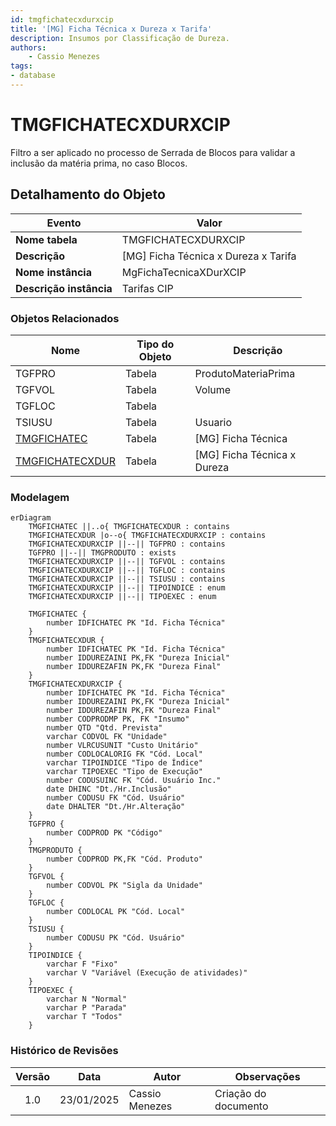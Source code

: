 ```yaml
---
id: tmgfichatecxdurxcip
title: '[MG] Ficha Técnica x Dureza x Tarifa'
description: Insumos por Classificação de Dureza.
authors:
    - Cassio Menezes
tags: 
- database
---
```

# TMGFICHATECXDURXCIP

Filtro a ser aplicado no processo de Serrada de Blocos para validar a inclusão da matéria prima, no caso Blocos.

## Detalhamento do Objeto

| Evento | Valor |
|--|--|
| **Nome tabela** | TMGFICHATECXDURXCIP |
| **Descrição** | [MG] Ficha Técnica x Dureza x Tarifa |
| **Nome instância** | MgFichaTecnicaXDurXCIP |
| **Descrição instância** | Tarifas CIP |

### Objetos Relacionados

| Nome | Tipo do Objeto | Descrição |
|--|--|--|
| TGFPRO | Tabela | ProdutoMateriaPrima |
| TGFVOL | Tabela | Volume |
| TGFLOC | Tabela | 
| TSIUSU | Tabela | Usuario |
| [TMGFICHATEC](TMGFICHATEC.md) | Tabela | [MG] Ficha Técnica |
| [TMGFICHATECXDUR](TMGFICHATECXDUR.md) | Tabela | [MG] Ficha Técnica x Dureza |

### Modelagem

```mermaid
erDiagram
    TMGFICHATEC ||..o{ TMGFICHATECXDUR : contains
    TMGFICHATECXDUR |o--o{ TMGFICHATECXDURXCIP : contains
    TMGFICHATECXDURXCIP ||--|| TGFPRO : contains
    TGFPRO ||--|| TMGPRODUTO : exists
    TMGFICHATECXDURXCIP ||--|| TGFVOL : contains
    TMGFICHATECXDURXCIP ||--|| TGFLOC : contains
    TMGFICHATECXDURXCIP ||--|| TSIUSU : contains
    TMGFICHATECXDURXCIP ||--|| TIPOINDICE : enum
    TMGFICHATECXDURXCIP ||--|| TIPOEXEC : enum

	TMGFICHATEC {
		number IDFICHATEC PK "Id. Ficha Técnica"
	}
	TMGFICHATECXDUR {
		number IDFICHATEC PK "Id. Ficha Técnica"
        number IDDUREZAINI PK,FK "Dureza Inicial"
        number IDDUREZAFIN PK,FK "Dureza Final"
	}
	TMGFICHATECXDURXCIP {
		number IDFICHATEC PK "Id. Ficha Técnica"
        number IDDUREZAINI PK,FK "Dureza Inicial"
        number IDDUREZAFIN PK,FK "Dureza Final"
        number CODPRODMP PK, FK "Insumo"
        number QTD "Qtd. Prevista"
        varchar CODVOL FK "Unidade"
        number VLRCUSUNIT "Custo Unitário"
        number CODLOCALORIG FK "Cód. Local"
        varchar TIPOINDICE "Tipo de Índice"
        varchar TIPOEXEC "Tipo de Execução"
        number CODUSUINC FK "Cód. Usuário Inc."
        date DHINC "Dt./Hr.Inclusão"
        number CODUSU FK "Cód. Usuário"
        date DHALTER "Dt./Hr.Alteração"
	}
    TGFPRO {
        number CODPROD PK "Código"
    }
    TMGPRODUTO {
        number CODPROD PK,FK "Cód. Produto"
    }
    TGFVOL {
        number CODVOL PK "Sigla da Unidade"
    }
    TGFLOC {
        number CODLOCAL PK "Cód. Local"
    }
    TSIUSU {
        number CODUSU PK "Cód. Usuário"
    }
    TIPOINDICE {
        varchar F "Fixo"
        varchar V "Variável (Execução de atividades)"
    }
    TIPOEXEC {
        varchar N "Normal"
        varchar P "Parada"
        varchar T "Todos"
    }
```

### Histórico de Revisões

| Versão | Data | Autor | Observações |
|:--:|:--:|--|--|
| 1.0 | 23/01/2025 | Cassio Menezes | Criação do documento |
